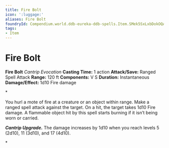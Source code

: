```yaml
---
title: Fire Bolt
icon: ':luggage:'
aliases: Fire Bolt
foundryId: Compendium.world.ddb-eureka-ddb-spells.Item.SMek5SxLxbDokOQA
tags:
- Item
---
```


# Fire Bolt

**Fire Bolt**
_Cantrip Evocation_
**Casting Time:** 1 action
**Attack/Save:** Ranged Spell Attack
**Range:** 120 ft
**Components:** V S
**Duration:** Instantaneous
**Damage/Effect:** 1d10 Fire damage

*<p>You hurl a mote of fire at a creature or an object within range. Make a ranged spell attack against the target. On a hit, the target takes 1d10 Fire damage. A flammable object hit by this spell starts burning if it isn’t being worn or carried.

*****Cantrip Upgrade.***** The damage increases by 1d10 when you reach levels 5 (2d10), 11 (3d10), and 17 (4d10).</p>*